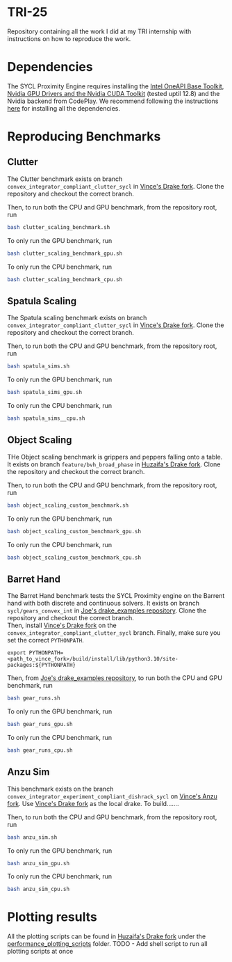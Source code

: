 # TRI-25
Repository containing all the work I did at my TRI internship with instructions on how to reproduce the work.

# Dependencies
The SYCL Proximity Engine requires installing the [Intel OneAPI Base Toolkit](https://www.intel.com/content/www/us/en/developer/tools/oneapi/base-toolkit.html), [Nvidia GPU Drivers and the Nvidia CUDA Toolkit](https://docs.nvidia.com/cuda/cuda-installation-guide-linux/index.html) (tested uptil 12.8) and the Nvidia backend from CodePlay. We recommend following the instructions [here](https://developer.codeplay.com/products/oneapi/nvidia/2025.2.0/guides/get-started-guide-nvidia) for installing all the dependencies. 

# Reproducing Benchmarks
## Clutter
The Clutter benchmark exists on branch `convex_integrator_compliant_clutter_sycl` in [Vince's Drake fork](https://github.com/vincekurtz/drake/tree/convex_integrator_compliant_clutter_sycl). Clone the repository and checkout the correct branch.  

Then, to run both the CPU and GPU benchmark, from the repository root, run
```bash
bash clutter_scaling_benchmark.sh
```
To only run the GPU benchmark, run
```bash
bash clutter_scaling_benchmark_gpu.sh
```
To only run the CPU benchmark, run
```bash
bash clutter_scaling_benchmark_cpu.sh
```
## Spatula Scaling
The Spatula scaling benchmark exists on branch `convex_integrator_compliant_clutter_sycl` in [Vince's Drake fork](https://github.com/vincekurtz/drake/tree/convex_integrator_compliant_clutter_sycl). Clone the repository and checkout the correct branch.

Then, to run both the CPU and GPU benchmark, from the repository root, run
```bash
bash spatula_sims.sh
```
To only run the GPU benchmark, run
```bash
bash spatula_sims_gpu.sh
```
To only run the CPU benchmark, run
```bash
bash spatula_sims__cpu.sh
```
## Object Scaling
THe Object scaling benchmark is grippers and peppers falling onto a table. It exists on branch `feature/bvh_broad_phase` in [Huzaifa's Drake fork](https://github.com/Huzaifg/drake/tree/feature/bvh_broad_phase). Clone the repository and checkout the correct branch.


Then, to run both the CPU and GPU benchmark, from the repository root, run
```bash
bash ‎object_scaling_custom_benchmark.sh
```
To only run the GPU benchmark, run
```bash
bash ‎object_scaling_custom_benchmark_gpu.sh
```
To only run the CPU benchmark, run
```bash
bash ‎object_scaling_custom_benchmark_cpu.sh
```
## Barret Hand
The Barret Hand benchmark tests the SYCL Proximity engine on the Barrent hand with both discrete and continuous solvers. It exists on branch `sycl/gears_convex_int` in [Joe's drake_examples repository](https://github.com/joemasterjohn/drake_examples/tree/sycl/gears_convex_int). Clone the repository and checkout the correct branch.  
Then, install [Vince's Drake fork](https://github.com/vincekurtz/drake/tree/convex_integrator_compliant_clutter_sycl) on the `convex_integrator_compliant_clutter_sycl` branch. Finally, make sure you set the correct `PYTHONPATH`.
```
export PYTHONPATH=<path_to_vince_fork>/build/install/lib/python3.10/site-packages:${PYTHONPATH}
```

Then, from  [Joe's drake_examples repository](https://github.com/joemasterjohn/drake_examples/tree/sycl/gears_convex_int), to run both the CPU and GPU benchmark, run
```bash
bash gear_runs.sh
```
To only run the GPU benchmark, run
```bash
bash gear_runs_gpu.sh
```
To only run the CPU benchmark, run
```bash
bash gear_runs_cpu.sh
```

## Anzu Sim
This benchmark exists on the branch `convex_integrator_experiment_compliant_dishrack_sycl` on [Vince's Anzu fork](https://github.shared-services.aws.tri.global/vincent-kurtz/anzu/tree/convex_integrator_experiment_compliant_dishrack_sycl). Use [Vince's Drake fork](https://github.com/vincekurtz/drake/tree/convex_integrator_compliant_clutter_sycl) as the local drake. To build.......


Then, to run both the CPU and GPU benchmark, from the repository root, run
```bash
bash ‎anzu_sim.sh
```
To only run the GPU benchmark, run
```bash
bash ‎anzu_sim_gpu.sh
```
To only run the CPU benchmark, run
```bash
bash anzu_sim_cpu.sh
```
# Plotting results
All the plotting scripts can be found in [Huzaifa's Drake fork](https://github.com/Huzaifg/drake/tree/feature/bvh_broad_phase) under the [performance_plotting_scripts](https://github.com/Huzaifg/drake/tree/feature/bvh_broad_phase/performance_plotting_scripts) folder.
TODO - Add shell script to run all plotting scripts at once


